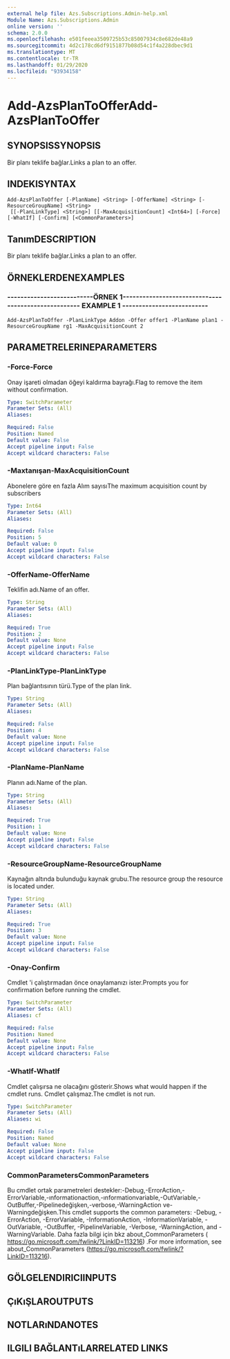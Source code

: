 ```yaml
---
external help file: Azs.Subscriptions.Admin-help.xml
Module Name: Azs.Subscriptions.Admin
online version: ''
schema: 2.0.0
ms.openlocfilehash: e501feeea3509725b53c85007934c8e682de48a9
ms.sourcegitcommit: 4d2c178cd6df9151877b08d54c1f4a228dbec9d1
ms.translationtype: MT
ms.contentlocale: tr-TR
ms.lasthandoff: 01/29/2020
ms.locfileid: "93934158"
---
```

# <span data-ttu-id="dffc6-101">Add-AzsPlanToOffer</span><span class="sxs-lookup"><span data-stu-id="dffc6-101">Add-AzsPlanToOffer</span></span>

## <span data-ttu-id="dffc6-102">SYNOPSIS</span><span class="sxs-lookup"><span data-stu-id="dffc6-102">SYNOPSIS</span></span>
<span data-ttu-id="dffc6-103">Bir planı teklife bağlar.</span><span class="sxs-lookup"><span data-stu-id="dffc6-103">Links a plan to an offer.</span></span>

## <span data-ttu-id="dffc6-104">INDEKI</span><span class="sxs-lookup"><span data-stu-id="dffc6-104">SYNTAX</span></span>

```
Add-AzsPlanToOffer [-PlanName] <String> [-OfferName] <String> [-ResourceGroupName] <String>
 [[-PlanLinkType] <String>] [[-MaxAcquisitionCount] <Int64>] [-Force] [-WhatIf] [-Confirm] [<CommonParameters>]
```

## <span data-ttu-id="dffc6-105">Tanım</span><span class="sxs-lookup"><span data-stu-id="dffc6-105">DESCRIPTION</span></span>
<span data-ttu-id="dffc6-106">Bir planı teklife bağlar.</span><span class="sxs-lookup"><span data-stu-id="dffc6-106">Links a plan to an offer.</span></span>

## <span data-ttu-id="dffc6-107">ÖRNEKLERDEN</span><span class="sxs-lookup"><span data-stu-id="dffc6-107">EXAMPLES</span></span>

### <span data-ttu-id="dffc6-108">--------------------------ÖRNEK 1--------------------------</span><span class="sxs-lookup"><span data-stu-id="dffc6-108">-------------------------- EXAMPLE 1 --------------------------</span></span>
```
Add-AzsPlanToOffer -PlanLinkType Addon -Offer offer1 -PlanName plan1 -ResourceGroupName rg1 -MaxAcquisitionCount 2
```

## <span data-ttu-id="dffc6-109">PARAMETRELERINE</span><span class="sxs-lookup"><span data-stu-id="dffc6-109">PARAMETERS</span></span>

### <span data-ttu-id="dffc6-110">-Force</span><span class="sxs-lookup"><span data-stu-id="dffc6-110">-Force</span></span>
<span data-ttu-id="dffc6-111">Onay işareti olmadan öğeyi kaldırma bayrağı.</span><span class="sxs-lookup"><span data-stu-id="dffc6-111">Flag to remove the item without confirmation.</span></span>

```yaml
Type: SwitchParameter
Parameter Sets: (All)
Aliases: 

Required: False
Position: Named
Default value: False
Accept pipeline input: False
Accept wildcard characters: False
```

### <span data-ttu-id="dffc6-112">-Maxtanışan</span><span class="sxs-lookup"><span data-stu-id="dffc6-112">-MaxAcquisitionCount</span></span>
<span data-ttu-id="dffc6-113">Abonelere göre en fazla Alım sayısı</span><span class="sxs-lookup"><span data-stu-id="dffc6-113">The maximum acquisition count by subscribers</span></span>

```yaml
Type: Int64
Parameter Sets: (All)
Aliases: 

Required: False
Position: 5
Default value: 0
Accept pipeline input: False
Accept wildcard characters: False
```

### <span data-ttu-id="dffc6-114">-OfferName</span><span class="sxs-lookup"><span data-stu-id="dffc6-114">-OfferName</span></span>
<span data-ttu-id="dffc6-115">Teklifin adı.</span><span class="sxs-lookup"><span data-stu-id="dffc6-115">Name of an offer.</span></span>

```yaml
Type: String
Parameter Sets: (All)
Aliases: 

Required: True
Position: 2
Default value: None
Accept pipeline input: False
Accept wildcard characters: False
```

### <span data-ttu-id="dffc6-116">-PlanLinkType</span><span class="sxs-lookup"><span data-stu-id="dffc6-116">-PlanLinkType</span></span>
<span data-ttu-id="dffc6-117">Plan bağlantısının türü.</span><span class="sxs-lookup"><span data-stu-id="dffc6-117">Type of the plan link.</span></span>

```yaml
Type: String
Parameter Sets: (All)
Aliases: 

Required: False
Position: 4
Default value: None
Accept pipeline input: False
Accept wildcard characters: False
```

### <span data-ttu-id="dffc6-118">-PlanName</span><span class="sxs-lookup"><span data-stu-id="dffc6-118">-PlanName</span></span>
<span data-ttu-id="dffc6-119">Planın adı.</span><span class="sxs-lookup"><span data-stu-id="dffc6-119">Name of the plan.</span></span>

```yaml
Type: String
Parameter Sets: (All)
Aliases: 

Required: True
Position: 1
Default value: None
Accept pipeline input: False
Accept wildcard characters: False
```

### <span data-ttu-id="dffc6-120">-ResourceGroupName</span><span class="sxs-lookup"><span data-stu-id="dffc6-120">-ResourceGroupName</span></span>
<span data-ttu-id="dffc6-121">Kaynağın altında bulunduğu kaynak grubu.</span><span class="sxs-lookup"><span data-stu-id="dffc6-121">The resource group the resource is located under.</span></span>

```yaml
Type: String
Parameter Sets: (All)
Aliases: 

Required: True
Position: 3
Default value: None
Accept pipeline input: False
Accept wildcard characters: False
```

### <span data-ttu-id="dffc6-122">-Onay</span><span class="sxs-lookup"><span data-stu-id="dffc6-122">-Confirm</span></span>
<span data-ttu-id="dffc6-123">Cmdlet 'i çalıştırmadan önce onaylamanızı ister.</span><span class="sxs-lookup"><span data-stu-id="dffc6-123">Prompts you for confirmation before running the cmdlet.</span></span>

```yaml
Type: SwitchParameter
Parameter Sets: (All)
Aliases: cf

Required: False
Position: Named
Default value: None
Accept pipeline input: False
Accept wildcard characters: False
```

### <span data-ttu-id="dffc6-124">-WhatIf</span><span class="sxs-lookup"><span data-stu-id="dffc6-124">-WhatIf</span></span>
<span data-ttu-id="dffc6-125">Cmdlet çalışırsa ne olacağını gösterir.</span><span class="sxs-lookup"><span data-stu-id="dffc6-125">Shows what would happen if the cmdlet runs.</span></span>
<span data-ttu-id="dffc6-126">Cmdlet çalışmaz.</span><span class="sxs-lookup"><span data-stu-id="dffc6-126">The cmdlet is not run.</span></span>

```yaml
Type: SwitchParameter
Parameter Sets: (All)
Aliases: wi

Required: False
Position: Named
Default value: None
Accept pipeline input: False
Accept wildcard characters: False
```

### <span data-ttu-id="dffc6-127">CommonParameters</span><span class="sxs-lookup"><span data-stu-id="dffc6-127">CommonParameters</span></span>
<span data-ttu-id="dffc6-128">Bu cmdlet ortak parametreleri destekler:-Debug,-ErrorAction,-ErrorVariable,-ınformationaction,-ınformationvariable,-OutVariable,-OutBuffer,-Pipelinedeğişken,-verbose,-WarningAction ve-Warningdeğişken.</span><span class="sxs-lookup"><span data-stu-id="dffc6-128">This cmdlet supports the common parameters: -Debug, -ErrorAction, -ErrorVariable, -InformationAction, -InformationVariable, -OutVariable, -OutBuffer, -PipelineVariable, -Verbose, -WarningAction, and -WarningVariable.</span></span> <span data-ttu-id="dffc6-129">Daha fazla bilgi için bkz about_CommonParameters ( https://go.microsoft.com/fwlink/?LinkID=113216) .</span><span class="sxs-lookup"><span data-stu-id="dffc6-129">For more information, see about_CommonParameters (https://go.microsoft.com/fwlink/?LinkID=113216).</span></span>

## <span data-ttu-id="dffc6-130">GÖLGELENDIRICI</span><span class="sxs-lookup"><span data-stu-id="dffc6-130">INPUTS</span></span>

## <span data-ttu-id="dffc6-131">ÇıKıŞLAR</span><span class="sxs-lookup"><span data-stu-id="dffc6-131">OUTPUTS</span></span>

## <span data-ttu-id="dffc6-132">NOTLARıNDA</span><span class="sxs-lookup"><span data-stu-id="dffc6-132">NOTES</span></span>

## <span data-ttu-id="dffc6-133">ILGILI BAĞLANTıLAR</span><span class="sxs-lookup"><span data-stu-id="dffc6-133">RELATED LINKS</span></span>

